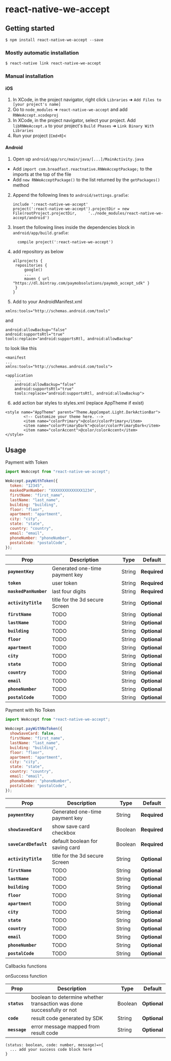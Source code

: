 # react-native-we-accept

## Getting started

`$ npm install react-native-we-accept --save`

### Mostly automatic installation

`$ react-native link react-native-we-accept`

### Manual installation

#### iOS

1. In XCode, in the project navigator, right click `Libraries` ➜ `Add Files to [your project's name]`
2. Go to `node_modules` ➜ `react-native-we-accept` and add `RNWeAccept.xcodeproj`
3. In XCode, in the project navigator, select your project. Add `libRNWeAccept.a` to your project's `Build Phases` ➜ `Link Binary With Libraries`
4. Run your project (`Cmd+R`)<

#### Android

1. Open up `android/app/src/main/java/[...]/MainActivity.java`

- Add `import com.breadfast.reactnative.RNWeAcceptPackage;` to the imports at the top of the file
- Add `new RNWeAcceptPackage()` to the list returned by the `getPackages()` method

2. Append the following lines to `android/settings.gradle`:
   ```
   include ':react-native-we-accept'
   project(':react-native-we-accept').projectDir = new File(rootProject.projectDir, 	'../node_modules/react-native-we-accept/android')
   ```
3. Insert the following lines inside the dependencies block in `android/app/build.gradle`:
   ```
     compile project(':react-native-we-accept')
   ```
4. add repository as below
   ```
   allprojects {
   	repositories {
   		google()
   		...
   		maven { url "https://dl.bintray.com/paymobsolutions/paymob_accept_sdk" }
   	}
   }
   ```
5. Add to your AndroidManifest.xml

```
xmlns:tools="http://schemas.android.com/tools"
```

and

```
android:allowBackup="false"
android:supportsRtl="true"
tools:replace="android:supportsRtl, android:allowBackup"
```

to look like this

```
<manifest
...
xmlns:tools="http://schemas.android.com/tools">

<application
    ...
    android:allowBackup="false"
    android:supportsRtl="true"
    tools:replace="android:supportsRtl, android:allowBackup">
```

6. add action bar styles to styles.xml (replace AppTheme if exist)

```
<style name="AppTheme" parent="Theme.AppCompat.Light.DarkActionBar">
        <!-- Customize your theme here. -->
        <item name="colorPrimary">@color/colorPrimary</item>
        <item name="colorPrimaryDark">@color/colorPrimaryDark</item>
        <item name="colorAccent">@color/colorAccent</item>
</style>
```

## Usage

Payment with Token

```javascript
import WeAccept from "react-native-we-accept";

WeAccept.payWithToken({
  token: "12345",
  maskedPanNumber: "XXXXXXXXXXXXXX1234",
  firstName: "first_name",
  lastName: "last_name",
  building: "building",
  floor: "floor",
  apartment: "apartment",
  city: "city",
  state: "state",
  country: "country",
  email: "email",
  phoneNumber: "phoneNumber",
  postalCode: "postalCode",
});
```

| Prop                  | Description                    | Type   | Default      |
| --------------------- | ------------------------------ | ------ | ------------ |
| **`paymentKey`**      | Generated one-time payment key | String | **Required** |
| **`token`**           | user token                     | String | **Required** |
| **`maskedPanNumber`** | last four digits               | String | **Required** |
| **`activityTitle`**   | title for the 3d secure Screen | String | **Optional** |
| **`firstName`**       | TODO                           | String | **Optional** |
| **`lastName`**        | TODO                           | String | **Optional** |
| **`building`**        | TODO                           | String | **Optional** |
| **`floor`**           | TODO                           | String | **Optional** |
| **`apartment`**       | TODO                           | String | **Optional** |
| **`city`**            | TODO                           | String | **Optional** |
| **`state`**           | TODO                           | String | **Optional** |
| **`country`**         | TODO                           | String | **Optional** |
| **`email`**           | TODO                           | String | **Optional** |
| **`phoneNumber`**     | TODO                           | String | **Optional** |
| **`postalCode`**      | TODO                           | String | **Optional** |

Payment with No Token

```javascript
import WeAccept from "react-native-we-accept";

WeAccept.payWithNoToken({
  showSaveCard: false,
  firstName: "first_name",
  lastName: "last_name",
  building: "building",
  floor: "floor",
  apartment: "apartment",
  city: "city",
  state: "state",
  country: "country",
  email: "email",
  phoneNumber: "phoneNumber",
  postalCode: "postalCode",
});
```

| Prop                  | Description                     | Type    | Default      |
| --------------------- | ------------------------------- | ------- | ------------ |
| **`paymentKey`**      | Generated one-time payment key  | String  | **Required** |
| **`showSavedCard`**   | show save card checkbox         | Boolean | **Required** |
| **`saveCardDefault`** | default boolean for saving card | Boolean | **Required** |
| **`activityTitle`**   | title for the 3d secure Screen  | String  | **Optional** |
| **`firstName`**       | TODO                            | String  | **Optional** |
| **`lastName`**        | TODO                            | String  | **Optional** |
| **`building`**        | TODO                            | String  | **Optional** |
| **`floor`**           | TODO                            | String  | **Optional** |
| **`apartment`**       | TODO                            | String  | **Optional** |
| **`city`**            | TODO                            | String  | **Optional** |
| **`state`**           | TODO                            | String  | **Optional** |
| **`country`**         | TODO                            | String  | **Optional** |
| **`email`**           | TODO                            | String  | **Optional** |
| **`phoneNumber`**     | TODO                            | String  | **Optional** |
| **`postalCode`**      | TODO                            | String  | **Optional** |

Callbacks functions

onSuccess function

| Prop          | Description                                                           | Type    | Default      |
| ------------- | --------------------------------------------------------------------- | ------- | ------------ |
| **`status`**  | boolean to determine whether transaction was done successfully or not | Boolean | **Optional** |
| **`code`**    | result code generated by SDK                                          | String  | **Optional** |
| **`message`** | error message mapped from result code                                 | String  | **Optional** |

```
(status: boolean, code: number, message)=>{
  ... add your success code block here
}
```
